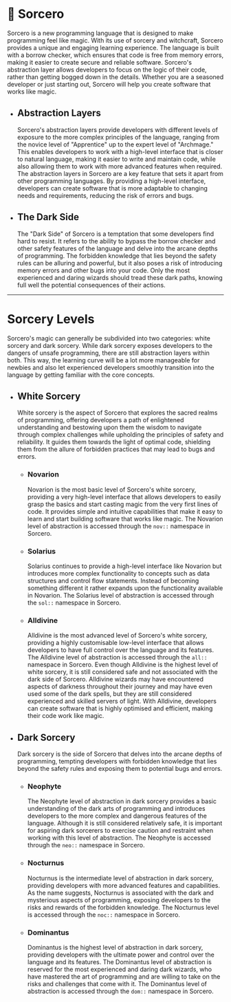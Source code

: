 # 🔮 Sorcero

Sorcero is a new programming language that is designed to make programming feel like magic. With its use of sorcery and witchcraft, Sorcero provides a unique and engaging learning experience. The language is built with a borrow checker, which ensures that code is free from memory errors, making it easier to create secure and reliable software. Sorcero's abstraction layer allows developers to focus on the logic of their code, rather than getting bogged down in the details. Whether you are a seasoned developer or just starting out, Sorcero will help you create software that works like magic.
  

- ## Abstraction Layers
  Sorcero's abstraction layers provide developers with different levels of exposure to the more complex principles of the language, ranging from the novice level of "Apprentice" up to the expert level of "Archmage." This enables developers to work with a high-level interface that is closer to natural language, making it easier to write and maintain code, while also allowing them to work with more advanced features when required.
  The abstraction layers in Sorcero are a key feature that sets it apart from other programming languages. By providing a high-level interface, developers can create software that is more adaptable to changing needs and requirements, reducing the risk of errors and bugs.

- ## The Dark Side

  The "Dark Side" of Sorcero is a temptation that some developers find hard to resist. It refers to the ability to bypass the borrow checker and other safety features of the language and delve into the arcane depths of programming. The forbidden knowledge that lies beyond the safety rules can be alluring and powerful, but it also poses a risk of introducing memory errors and other bugs into your code. Only the most experienced and daring wizards should tread these dark paths, knowing full well the potential consequences of their actions.
  
---

# Sorcery Levels

Sorcero's magic can generally be subdivided into two categories: white sorcery and dark sorcery. While dark sorcery exposes developers to the dangers of unsafe programming, there are still abstraction layers within both. This way, the learning curve will be a lot more manageable for newbies and also let experienced developers smoothly transition into the language by getting familiar with the core concepts.

- ## White Sorcery

  White sorcery is the aspect of Sorcero that explores the sacred realms of programming, offering developers a path of enlightened understanding and bestowing upon them the wisdom to navigate through complex challenges while upholding the principles of safety and reliability. It guides them towards the light of optimal code, shielding them from the allure of forbidden practices that may lead to bugs and errors.

  - ### Novarion
    Novarion is the most basic level of Sorcero's white sorcery, providing a very high-level interface that allows developers to easily grasp the basics and start casting magic from the very first lines of code. It provides simple and intuitive capabilities that make it easy to learn and start building software that works like magic. The Novarion level of abstraction is accessed through the `nov::` namespace in Sorcero.

  - ### Solarius
    Solarius continues to provide a high-level interface like Novarion but introduces more complex functionality to concepts such as data structures and control flow statements. Instead of becoming something different it rather expands upon the functionality available in Novarion. The Solarius level of abstraction is accessed through the `sol::` namespace in Sorcero.

  - ### Alldivine
    Alldivine is the most advanced level of Sorcero's white sorcery, providing a highly customisable low-level interface that allows developers to have full control over the language and its features. The Alldivine level of abstraction is accessed through the `all::` namespace in Sorcero. Even though Alldivine is the highest level of white sorcery, it is still considered safe and not associated with the dark side of Sorcero. Alldivine wizards may have encountered aspects of darkness throughout their journey and may have even used some of the dark spells, but they are still considered experienced and skilled servers of light. With Alldivine, developers can create software that is highly optimised and efficient, making their code work like magic.

- ## Dark Sorcery
  Dark sorcery is the side of Sorcero that delves into the arcane depths of programming, tempting developers with forbidden knowledge that lies beyond the safety rules and exposing them to potential bugs and errors.

  - ### Neophyte
    The Neophyte level of abstraction in dark sorcery provides a basic understanding of the dark arts of programming and introduces developers to the more complex and dangerous features of the language. Although it is still considered relatively safe, it is important for aspiring dark sorcerers to exercise caution and restraint when working with this level of abstraction. The Neophyte is accessed through the `neo::` namespace in Sorcero.

  - ### Nocturnus
    Nocturnus is the intermediate level of abstraction in dark sorcery, providing developers with more advanced features and capabilities. As the name suggests, Nocturnus is associated with the dark and mysterious aspects of programming, exposing developers to the risks and rewards of the forbidden knowledge. The Nocturnus level is accessed through the `noc::` namespace in Sorcero.

  - ### Dominantus
    Dominantus is the highest level of abstraction in dark sorcery, providing developers with the ultimate power and control over the language and its features. The Dominantus level of abstraction is reserved for the most experienced and daring dark wizards, who have mastered the art of programming and are willing to take on the risks and challenges that come with it. The Dominantus level of abstraction is accessed through the `dom::` namespace in Sorcero.

